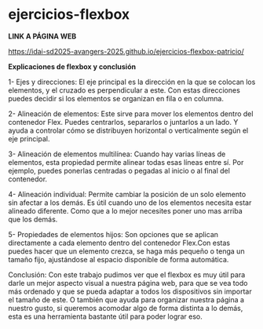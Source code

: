 # ejercicios-flexbox

**LINK A PÁGINA WEB**

 https://idai-sd2025-avangers-2025.github.io/ejercicios-flexbox-patricio/

**Explicaciones de flexbox y conclusión**

1- Ejes y direcciones: El eje principal es la dirección en la que se colocan los elementos, y el cruzado es perpendicular a este. 
Con estas direcciones puedes decidir si los elementos se organizan en fila o en columna.

2- Alineación de elementos: Este sirve para mover los elementos dentro del contenedor Flex. Puedes centrarlos, separarlos o juntarlos a un lado. Y ayuda a controlar cómo se distribuyen horizontal o verticalmente según el eje principal.

3- Alineación de elementos multilínea: Cuando hay varias líneas de elementos, esta propiedad permite alinear todas esas líneas entre sí. Por ejemplo, puedes ponerlas centradas o pegadas al inicio o al final del contenedor.

4- Alineación individual: Permite cambiar la posición de un solo elemento sin afectar a los demás. Es útil cuando uno de los elementos necesita estar alineado diferente. Como que a lo mejor necesites poner uno mas arriba que los demás.

5- Propiedades de elementos hijos: Son opciones que se aplican directamente a cada elemento dentro del contenedor Flex.Con estas puedes hacer que un elemento crezca, se haga más pequeño o tenga un tamaño fijo, ajustándose al espacio disponible de forma automática.

Conclusión: Con este trabajo pudimos ver que el flexbox es muy útil para darle un mejor aspecto visual a nuestra página web, para que se vea todo más ordenado y que se pueda adaptar a todos los dispositivos sin importar el tamaño de este. O también que ayuda para organizar nuestra página a nuestro gusto, si queremos acomodar algo de forma distinta a lo demás, esta es una herramienta bastante útil para poder lograr eso.


